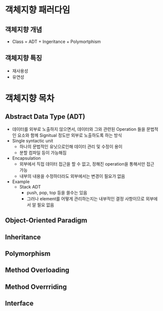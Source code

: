 # 객체지향 패러다임

## 객체지향 개념
 - Class = ADT + Ingeritance + Polymortphism

## 객체지향 특징
 - 재사용성
 - 유연성

# 객체지향 목차

## Abstract Data Type (ADT)
 - 데이터를 외부로 노출하지 않으면서, 데이터와 그와 관련된 Operation 들을 문법적인 요소와 함께 Signitual 정도만 외부로 노출하도록 하는 방식
 - Single syntactic unit
   - 하나의 문법적인 유닛으로인해 데이터 관리 및 수정이 용이
   - 분할 컴파일 등이 가능해짐
 - Encapsulation
   - 외부에서 직접 데이터 접근을 할 수 없고, 정해진 operation을 통해서만 접근 가능
   - 내부의 내용을 수정하더라도 외부에서는 변경이 필요가 없음
 - Example
   - Stack ADT
     - push, pop, top 등을 쓸수는 있음
     - 그러나 element를 어떻게 관리하는지는 내부적인 결정 사항이므로 외부에서 알 필요 없음


### 

## Object-Oriented Paradigm
## Inheritance
## Polymorphism
## Method Overloading
## Method Overrriding
## Interface
